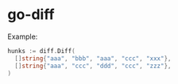 # go-diff

Example:

```go
hunks := diff.Diff(
  []string{"aaa", "bbb", "aaa", "ccc", "xxx"},
  []string{"aaa", "ccc", "ddd", "ccc", "zzz"},
)
```
